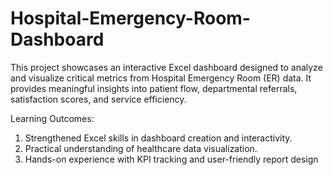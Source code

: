 # Hospital-Emergency-Room-Dashboard
This project showcases an interactive Excel dashboard designed to analyze and visualize critical metrics from Hospital Emergency Room (ER) data. It provides meaningful insights into patient flow, departmental referrals, satisfaction scores, and service efficiency.

Learning Outcomes:
1. Strengthened Excel skills in dashboard creation and interactivity.
2. Practical understanding of healthcare data visualization.
3. Hands-on experience with KPI tracking and user-friendly report design


